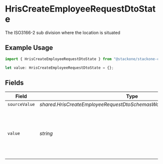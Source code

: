 # HrisCreateEmployeeRequestDtoState

The ISO3166-2 sub division where the location is situated

## Example Usage

```typescript
import { HrisCreateEmployeeRequestDtoState } from "@stackone/stackone-client-ts/sdk/models/shared";

let value: HrisCreateEmployeeRequestDtoState = {};
```

## Fields

| Field                                                                    | Type                                                                     | Required                                                                 | Description                                                              |
| ------------------------------------------------------------------------ | ------------------------------------------------------------------------ | ------------------------------------------------------------------------ | ------------------------------------------------------------------------ |
| `sourceValue`                                                            | *shared.HrisCreateEmployeeRequestDtoSchemasWorkLocationStateSourceValue* | :heavy_minus_sign:                                                       | N/A                                                                      |
| `value`                                                                  | *string*                                                                 | :heavy_minus_sign:                                                       | state (ISO3166-2 Sub Division Code) - value must be a valid enum value   |